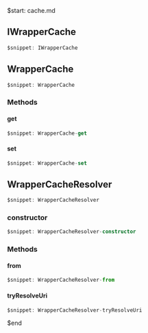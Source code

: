 $start: cache.md
## IWrapperCache
```ts
$snippet: IWrapperCache
```

## WrapperCache
```ts
$snippet: WrapperCache
```

### Methods

#### get
```ts
$snippet: WrapperCache-get
```

#### set
```ts
$snippet: WrapperCache-set
```

## WrapperCacheResolver
```ts
$snippet: WrapperCacheResolver
```

### constructor
```ts
$snippet: WrapperCacheResolver-constructor
```

### Methods

#### from
```ts
$snippet: WrapperCacheResolver-from
```

#### tryResolveUri
```ts
$snippet: WrapperCacheResolver-tryResolveUri
```
$end

